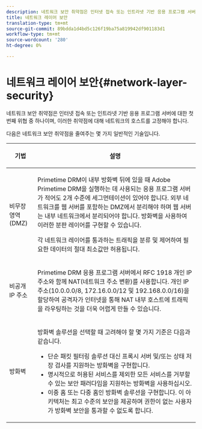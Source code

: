 ```yaml
---
description: 네트워크 보안 취약점은 인터넷 접속 또는 인트라넷 기반 응용 프로그램 서버에 대한 첫 번째 위협 중 하나이며, 이러한 취약점에 대해 네트워크의 호스트를 고정해야 합니다.
title: 네트워크 레이어 보안
translation-type: tm+mt
source-git-commit: 89bdda1d4bd5c126f19ba75a819942df901183d1
workflow-type: tm+mt
source-wordcount: '280'
ht-degree: 0%

---
```



# 네트워크 레이어 보안{#network-layer-security}

네트워크 보안 취약점은 인터넷 접속 또는 인트라넷 기반 응용 프로그램 서버에 대한 첫 번째 위협 중 하나이며, 이러한 취약점에 대해 네트워크의 호스트를 고정해야 합니다.

다음은 네트워크 보안 취약점을 줄여주는 몇 가지 일반적인 기술입니다.

<table frame="all" colsep="1" rowsep="1" class="+ topic/table adobe-d/table " id="table_djf_lhz_n4"> 
 <thead class="- topic/thead "> 
  <tr rowsep="1" class="- topic/row "> 
   <th colname="1" class="- topic/entry entry"> <p class="- topic/p ">기법 </p> </th> 
   <th colname="2" class="- topic/entry entry"> <p class="- topic/p ">설명 </p> </th> 
  </tr> 
 </thead>
 <tbody class="- topic/tbody "> 
  <tr rowsep="1" class="- topic/row "> 
   <td colname="1" class="- topic/entry "> <p class="- topic/p ">비무장 영역(DMZ) </p> </td> 
   <td colname="2" class="- topic/entry "> <p class="- topic/p ">Primetime DRM이 내부 방화벽 뒤에 있을 때 Adobe Primetime DRM을 실행하는 데 사용되는 응용 프로그램 서버가 적어도 2개 수준에 세그먼테이션이 있어야 합니다. 외부 네트워크를 웹 서버를 포함하는 DMZ에서 분리해야 하며 웹 서버는 내부 네트워크에서 분리되어야 합니다. 방화벽을 사용하여 이러한 분판 레이어를 구현할 수 있습니다. </p> <p>각 네트워크 레이어를 통과하는 트래픽을 분류 및 제어하여 필요한 데이터의 절대 최소값만 허용됩니다. </p> </td> 
  </tr> 
  <tr rowsep="1" class="- topic/row "> 
   <td colname="1" class="- topic/entry "> <p class="- topic/p ">비공개 IP 주소 </p> </td> 
   <td colname="2" class="- topic/entry "> <p class="- topic/p ">Primetime DRM 응용 프로그램 서버에서 RFC 1918 개인 IP 주소와 함께 NAT(네트워크 주소 변환)를 사용합니다. 개인 IP 주소(10.0.0.0/8, 172.16.0.0/12 및 192.168.0.0/16)을 할당하여 공격자가 인터넷을 통해 NAT 내부 호스트에 트래픽을 라우팅하는 것을 더욱 어렵게 만들 수 있습니다. </p> </td> 
  </tr> 
  <tr rowsep="0" class="- topic/row "> 
   <td colname="1" class="- topic/entry "> <p class="- topic/p ">방화벽 </p> </td> 
   <td colname="2" class="- topic/entry "> <p class="- topic/p ">방화벽 솔루션을 선택할 때 고려해야 할 몇 가지 기준은 다음과 같습니다. </p> <p class="- topic/p "> 
     <ul class="- topic/ul " id="ul_wjf_lhz_n4"> 
      <li class="- topic/li " id="li_A620D0B635384590BA7804F9720D04D0">단순 패킷 필터링 솔루션 대신 프록시 서버 및/또는 상태 저장 검사를 지원하는 방화벽을 구현합니다. </li> 
      <li class="- topic/li " id="li_3E4F814A30C047539185C23F4F57C282">명시적으로 허용된 서비스를 제외한 모든 서비스를 거부할 수 있는 보안 패러다임을 지원하는 방화벽을 사용하십시오. </li> 
      <li class="- topic/li " id="li_96160B3F14C4425397F017AF93FABE32">이중 홈 또는 다중 홈인 방화벽 솔루션을 구현합니다. 이 아키텍처는 최고 수준의 보안을 제공하며 권한이 없는 사용자가 방화벽 보안을 통과할 수 없도록 합니다. </li> 
     </ul> </p> </td> 
  </tr> 
 </tbody> 
</table>

